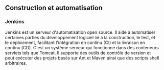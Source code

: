 ## Construction et automatisation

### Jenkins

Jenkins est un serveur d'automatisation open source. Il aide à automatiser certaines parties du
développement logiciel lié à la construction, le test, et le déploiement, facilitant l'intégration
en continu (CI) et la livraison en continu (CD). C'est un système serveur qui fonctionne dans des
conteneurs servlets tels que Tomcat. Il supporte des outils de contrôle de version et peut exécuter
des projets basés sur Ant et Maven ainsi que des scripts shell arbitraires.
